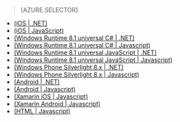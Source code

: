 > [AZURE.SELECTOR]
- [(iOS | .NET)](/documentation/articles/mobile-services-dotnet-backend-ios-get-started-data/)
- [(iOS | JavaScript)](/documentation/articles/mobile-services-ios-get-started-data/)
- [(Windows Runtime 8.1 universal C# | .NET)](/documentation/articles/mobile-services-dotnet-backend-windows-universal-dotnet-get-started-data/)
- [(Windows Runtime 8.1 universal C# | Javascript)](/documentation/articles/mobile-services-javascript-backend-windows-universal-dotnet-get-started-data/)
- [(Windows Runtime 8.1 universal JavaScript | .NET)](/documentation/articles/mobile-services-dotnet-backend-windows-universal-javascript-get-started-data/)
- [(Windows Runtime 8.1 universal JavaScript | Javascript)](/documentation/articles/mobile-services-javascript-backend-windows-universal-javascript-get-started-data/)
- [(Windows Phone Silverlight 8.x | .NET)](/documentation/articles/mobile-services-dotnet-backend-windows-phone-get-started-data/)
- [(Windows Phone Silverlight 8.x | Javascript)](/documentation/articles/mobile-services-javascript-backend-windows-phone-get-started-data/)
- [(Android | .NET)](/documentation/articles/mobile-services-dotnet-backend-android-get-started-data-EC/)
- [(Android | Javascript)](/documentation/articles/mobile-services-android-get-started-data-EC/)
- [(Xamarin iOS | Javascript)](/documentation/articles/partner-xamarin-mobile-services-ios-get-started-data/)
- [(Xamarin Android | Javascript)](/documentation/articles/partner-xamarin-mobile-services-android-get-started-data/)
- [(HTML | Javascript)](/documentation/articles/mobile-services-html-get-started-data/)

<!---HONumber=82-->